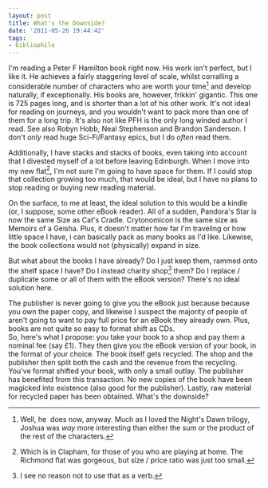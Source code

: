 ```yaml
---
layout: post
title: What's the Downside?
date: '2011-05-26 19:44:42'
tags:
- bibliophile
---
```


I'm reading a Peter F Hamilton book right now. His work isn't perfect, but I like it. He achieves a fairly staggering level of scale, whilst corralling a considerable number of characters who are worth your time[^1] and develop naturally, if exceptionally. His books are, however, frikkin' gigantic. This one is 725 pages long, and is shorter than a lot of his other work. It's not ideal for reading on journeys, and you wouldn't want to pack more than one of them for a long trip. It's also not like PFH is the only long winded author I read. See also Robyn Hobb, Neal Stephenson and Brandon Sanderson. I don't _only_ read huge Sci-Fi/Fantasy epics, but I do _often_ read them.  

Additionally, I have stacks and stacks of books, even taking into account that I divested myself of a lot before leaving Edinburgh. When I move into my new flat[^2], I'm not sure I'm going to have space for them. If I could stop that collection growing too much, that would be ideal, but I have no plans to stop reading or buying new reading material.  

<!-- More -->

On the surface, to me at least, the ideal solution to this would be a kindle (or, I suppose, some other eBook reader). All of a sudden, Pandora's Star is now the same Size as Cat's Cradle. Crytonomicon is the same size as Memoirs of a Geisha. Plus, it doesn't matter how far I'm traveling or how little space I have, i can basically pack as many books as I'd like. Likewise, the book collections would not (physically) expand in size.  

But what about the books I have already? Do I just keep them, rammed onto the shelf space I have? Do I instead charity shop[^3] them? Do I replace / duplicate some or all of them with the eBook version? There's no ideal solution here.  

The publisher is never going to give you the eBook just because because you own the paper copy, and likewise I suspect the majority of people of aren't going to want to pay full price for an eBook they already own. Plus, books are not quite so easy to format shift as CDs.  
So, here's what I propose: you take your book to a shop and pay them a nominal fee (say £1). They then give you the eBook version of your book, in the format of your choice. The book itself gets recycled. The shop and the publisher then split both the cash and the revenue from the recycling. You've format shifted your book, with only a small outlay. The publisher has benefited from this transaction. No new copies of the book have been magicked into existence (also good for the publisher). Lastly, raw material for recycled paper has been obtained. What's the downside?  

[^1]: Well, he  does now, anyway. Much as I loved the Night's Dawn trilogy, Joshua was _way_ more interesting than either the sum or the product of the rest of the characters.  
[^2]: Which is in Clapham, for those of you who are playing at home. The Richmond flat was gorgeous, but size / price ratio was just too small.  
[^3]: I see no reason not to use that as a verb.  

